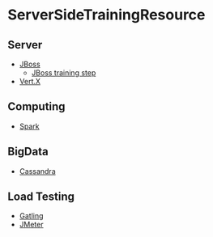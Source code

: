 ServerSideTrainingResource
==========================

Server
---
* [JBoss](http://www.jboss.org/)
  * [JBoss training step](https://github.com/pompomgood/ServerSideTrainingResource/blob/master/jboss/jboss.md)
* [Vert.X](http://vertx.io/)

Computing
---
* [Spark](https://spark.apache.org/)

BigData
----
* [Cassandra](http://cassandra.apache.org/)

Load Testing
----
* [Gatling](http://gatling.io/)
* [JMeter](http://jmeter.apache.org/)